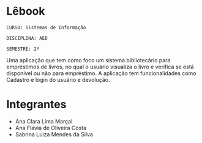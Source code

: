 # Lêbook
`CURSO: Sistemas de Informação`

`DISCIPLINA: AED`

`SEMESTRE: 2º`

Uma aplicação que tem como foco um sistema bibliotecário para empréstimos de livros, no qual o usuário visualiza o livro e verifica se está disponível ou não para empréstimo.
A aplicação tem funcionalidades como Cadastro e login do usuário e devolução.

# Integrantes
* Ana Clara Lima Marçal
* Ana Flavia de Oliveira Costa
* Sabrina Luiza Mendes da Silva
